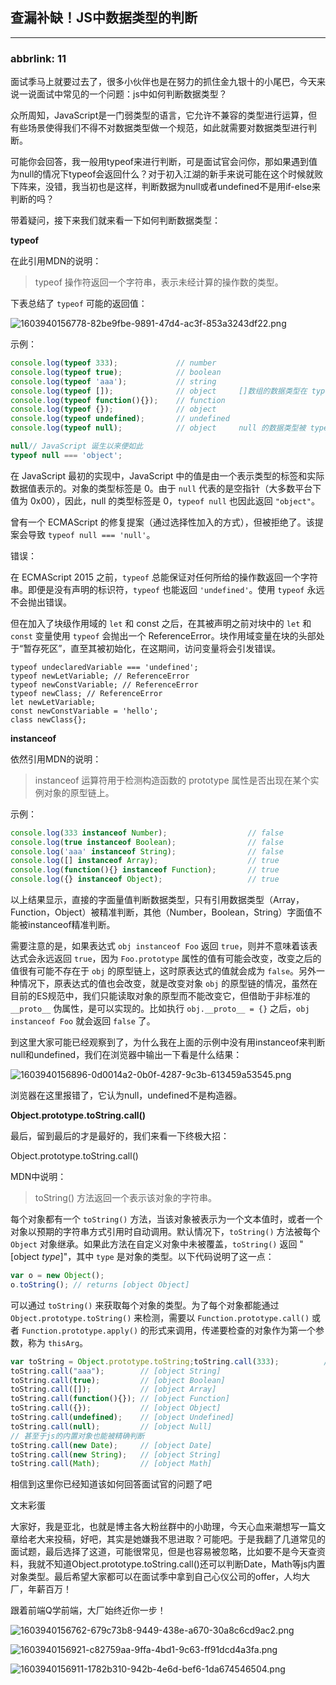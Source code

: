 ## 查漏补缺！JS中数据类型的判断

---

### abbrlink: 11

面试季马上就要过去了，很多小伙伴也是在努力的抓住金九银十的小尾巴，今天来说一说面试中常见的一个问题：js中如何判断数据类型？

众所周知，JavaScript是一门弱类型的语言，它允许不兼容的类型进行运算，但有些场景使得我们不得不对数据类型做一个规范，如此就需要对数据类型进行判断。

可能你会回答，我一般用typeof来进行判断，可是面试官会问你，那如果遇到值为null的情况下typeof会返回什么？对于初入江湖的新手来说可能在这个时候就败下阵来，没错，我当初也是这样，判断数据为null或者undefined不是用if-else来判断的吗？

带着疑问，接下来我们就来看一下如何判断数据类型：

**typeof**

在此引用MDN的说明：

> typeof 操作符返回一个字符串，表示未经计算的操作数的类型。

下表总结了 `typeof` 可能的返回值：

![1603940156778-82be9fbe-9891-47d4-ac3f-853a3243df22.png](%E6%9F%A5%E6%BC%8F%E8%A1%A5%E7%BC%BA%EF%BC%81JS%E4%B8%AD%E6%95%B0%E6%8D%AE%E7%B1%BB%E5%9E%8B%E7%9A%84%E5%88%A4%E6%96%AD.assets/1603940156778-82be9fbe-9891-47d4-ac3f-853a3243df22.png)

示例：

```javascript
console.log(typeof 333);             // number
console.log(typeof true);            // boolean
console.log(typeof 'aaa');           // string
console.log(typeof []);              // object     []数组的数据类型在 typeof 中被解释为 object
console.log(typeof function(){});    // function
console.log(typeof {});              // object
console.log(typeof undefined);       // undefined
console.log(typeof null);            // object     null 的数据类型被 typeof 解释为 object
```

```javascript
null// JavaScript 诞生以来便如此
typeof null === 'object';
```

在 JavaScript 最初的实现中，JavaScript 中的值是由一个表示类型的标签和实际数据值表示的。对象的类型标签是 0。由于 `null` 代表的是空指针（大多数平台下值为 0x00），因此，null 的类型标签是 0，`typeof null` 也因此返回 `"object"`。

曾有一个 ECMAScript 的修复提案（通过选择性加入的方式），但被拒绝了。该提案会导致 `typeof null === 'null'`。

错误：

在 ECMAScript 2015 之前，`typeof` 总能保证对任何所给的操作数返回一个字符串。即便是没有声明的标识符，`typeof` 也能返回 `'undefined'`。使用 `typeof` 永远不会抛出错误。

但在加入了块级作用域的 `let` 和 const 之后，在其被声明之前对块中的 `let` 和 `const` 变量使用 `typeof` 会抛出一个 ReferenceError。块作用域变量在块的头部处于“暂存死区”，直至其被初始化，在这期间，访问变量将会引发错误。

```other
typeof undeclaredVariable === 'undefined';
typeof newLetVariable; // ReferenceError
typeof newConstVariable; // ReferenceError
typeof newClass; // ReferenceError
let newLetVariable;
const newConstVariable = 'hello';
class newClass{};
```

**instanceof**

依然引用MDN的说明：

> instanceof 运算符用于检测构造函数的 prototype 属性是否出现在某个实例对象的原型链上。

示例：

```javascript
console.log(333 instanceof Number);                  // false
console.log(true instanceof Boolean);                // false 
console.log('aaa' instanceof String);                // false  
console.log([] instanceof Array);                    // true
console.log(function(){} instanceof Function);       // true
console.log({} instanceof Object);                   // true
```

以上结果显示，直接的字面量值判断数据类型，只有引用数据类型（Array，Function，Object）被精准判断，其他（Number，Boolean，String）字面值不能被instanceof精准判断。

需要注意的是，如果表达式 `obj instanceof Foo` 返回 `true`，则并不意味着该表达式会永远返回 `true`，因为 `Foo.prototype` 属性的值有可能会改变，改变之后的值很有可能不存在于 `obj` 的原型链上，这时原表达式的值就会成为 `false`。另外一种情况下，原表达式的值也会改变，就是改变对象 `obj` 的原型链的情况，虽然在目前的ES规范中，我们只能读取对象的原型而不能改变它，但借助于非标准的 `__proto__` 伪属性，是可以实现的。比如执行 `obj.__proto__ = {}` 之后，`obj instanceof Foo` 就会返回 `false` 了。

到这里大家可能已经观察到了，为什么我在上面的示例中没有用instanceof来判断null和undefined，我们在浏览器中输出一下看是什么结果：

![1603940156896-0d0014a2-0b0f-4287-9c3b-613459a53545.png](%E6%9F%A5%E6%BC%8F%E8%A1%A5%E7%BC%BA%EF%BC%81JS%E4%B8%AD%E6%95%B0%E6%8D%AE%E7%B1%BB%E5%9E%8B%E7%9A%84%E5%88%A4%E6%96%AD.assets/1603940156896-0d0014a2-0b0f-4287-9c3b-613459a53545.png)

浏览器在这里报错了，它认为null，undefined不是构造器。

**Object.prototype.toString.call()**

最后，留到最后的才是最好的，我们来看一下终极大招：

Object.prototype.toString.call()

MDN中说明：

> toString() 方法返回一个表示该对象的字符串。

每个对象都有一个 `toString()` 方法，当该对象被表示为一个文本值时，或者一个对象以预期的字符串方式引用时自动调用。默认情况下，`toString()` 方法被每个 `Object` 对象继承。如果此方法在自定义对象中未被覆盖，`toString()` 返回 "[object *type*]"，其中 `type` 是对象的类型。以下代码说明了这一点：

```javascript
var o = new Object();
o.toString(); // returns [object Object]
```

可以通过 `toString()` 来获取每个对象的类型。为了每个对象都能通过 `Object.prototype.toString()` 来检测，需要以 `Function.prototype.call()` 或者 `Function.prototype.apply()` 的形式来调用，传递要检查的对象作为第一个参数，称为 `thisArg`。

```javascript
var toString = Object.prototype.toString;toString.call(333);          // [object Number]
toString.call("aaa");        // [object String]
toString.call(true);         // [object Boolean]
toString.call([]);           // [object Array]
toString.call(function(){}); // [object Function]
toString.call({});           // [object Object]
toString.call(undefined);    // [object Undefined]
toString.call(null);         // [object Null]
// 甚至于js的内置对象也能被精确判断
toString.call(new Date);     // [object Date]
toString.call(new String);   // [object String]
toString.call(Math);         // [object Math]
```

相信到这里你已经知道该如何回答面试官的问题了吧

文末彩蛋

大家好，我是亚北，也就是博主各大粉丝群中的小助理，今天心血来潮想写一篇文章给老大来投稿，好吧，其实是她嫌我不思进取？可能吧。于是我翻了几道常见的面试题，最后选择了这道，可能很常见，但是也容易被忽略，比如要不是今天查资料，我就不知道Object.prototype.toString.call()还可以判断Date，Math等js内置对象类型。最后希望大家都可以在面试季中拿到自己心仪公司的offer，人均大厂，年薪百万！

跟着前端Q学前端，大厂始终近你一步！

![1603940156762-679c73b8-9449-438e-a670-30a8c6cd9ac2.png](%E6%9F%A5%E6%BC%8F%E8%A1%A5%E7%BC%BA%EF%BC%81JS%E4%B8%AD%E6%95%B0%E6%8D%AE%E7%B1%BB%E5%9E%8B%E7%9A%84%E5%88%A4%E6%96%AD.assets/1603940156762-679c73b8-9449-438e-a670-30a8c6cd9ac2.png)

![1603940156921-c82759aa-9ffa-4bd1-9c63-ff91dcd4a3fa.png](%E6%9F%A5%E6%BC%8F%E8%A1%A5%E7%BC%BA%EF%BC%81JS%E4%B8%AD%E6%95%B0%E6%8D%AE%E7%B1%BB%E5%9E%8B%E7%9A%84%E5%88%A4%E6%96%AD.assets/1603940156921-c82759aa-9ffa-4bd1-9c63-ff91dcd4a3fa.png)

![1603940156911-1782b310-942b-4e6d-bef6-1da674546504.png](%E6%9F%A5%E6%BC%8F%E8%A1%A5%E7%BC%BA%EF%BC%81JS%E4%B8%AD%E6%95%B0%E6%8D%AE%E7%B1%BB%E5%9E%8B%E7%9A%84%E5%88%A4%E6%96%AD.assets/1603940156911-1782b310-942b-4e6d-bef6-1da674546504.png)

